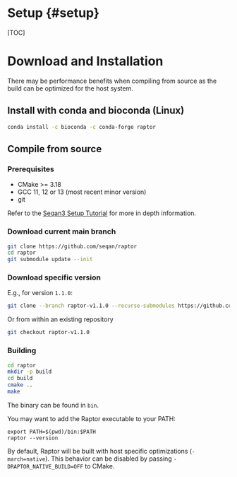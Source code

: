# Setup {#setup}

[TOC]

# Download and Installation
There may be performance benefits when compiling from source as the build can be optimized for the host system.

## Install with conda and bioconda (Linux)
```bash
conda install -c bioconda -c conda-forge raptor
```

## Compile from source

### Prerequisites
* CMake >= 3.18
* GCC 11, 12 or 13 (most recent minor version)
* git

Refer to the [Seqan3 Setup Tutorial](https://docs.seqan.de/seqan/3-master-user/setup.html) for more in depth
information.

### Download current main branch
```bash
git clone https://github.com/seqan/raptor
cd raptor
git submodule update --init
```

### Download specific version
E.g., for version `1.1.0`:
```bash
git clone --branch raptor-v1.1.0 --recurse-submodules https://github.com/seqan/raptor
```
Or from within an existing repository
```bash
git checkout raptor-v1.1.0
```

### Building
```bash
cd raptor
mkdir -p build
cd build
cmake ..
make
```

The binary can be found in `bin`.

You may want to add the Raptor executable to your PATH:
```
export PATH=$(pwd)/bin:$PATH
raptor --version
```

By default, Raptor will be built with host specific optimizations (`-march=native`). This behavior can be disabled by
passing `-DRAPTOR_NATIVE_BUILD=OFF` to CMake.
